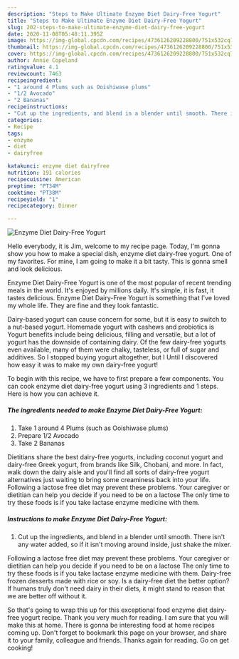 ```yaml
---
description: "Steps to Make Ultimate Enzyme Diet Dairy-Free Yogurt"
title: "Steps to Make Ultimate Enzyme Diet Dairy-Free Yogurt"
slug: 202-steps-to-make-ultimate-enzyme-diet-dairy-free-yogurt
date: 2020-11-08T05:48:11.395Z
image: https://img-global.cpcdn.com/recipes/4736126209228800/751x532cq70/enzyme-diet-dairy-free-yogurt-recipe-main-photo.jpg
thumbnail: https://img-global.cpcdn.com/recipes/4736126209228800/751x532cq70/enzyme-diet-dairy-free-yogurt-recipe-main-photo.jpg
cover: https://img-global.cpcdn.com/recipes/4736126209228800/751x532cq70/enzyme-diet-dairy-free-yogurt-recipe-main-photo.jpg
author: Annie Copeland
ratingvalue: 4.1
reviewcount: 7463
recipeingredient:
- "1 around 4 Plums such as Ooishiwase plums"
- "1/2 Avocado"
- "2 Bananas"
recipeinstructions:
- "Cut up the ingredients, and blend in a blender until smooth. There isn&#39;t any water added, so if it isn&#39;t moving around inside, just shake the mixer."
categories:
- Recipe
tags:
- enzyme
- diet
- dairyfree

katakunci: enzyme diet dairyfree 
nutrition: 191 calories
recipecuisine: American
preptime: "PT34M"
cooktime: "PT38M"
recipeyield: "1"
recipecategory: Dinner

---
```



![Enzyme Diet Dairy-Free Yogurt](https://img-global.cpcdn.com/recipes/4736126209228800/751x532cq70/enzyme-diet-dairy-free-yogurt-recipe-main-photo.jpg)

Hello everybody, it is Jim, welcome to my recipe page. Today, I'm gonna show you how to make a special dish, enzyme diet dairy-free yogurt. One of my favorites. For mine, I am going to make it a bit tasty. This is gonna smell and look delicious.

Enzyme Diet Dairy-Free Yogurt is one of the most popular of recent trending meals in the world. It's enjoyed by millions daily. It's simple, it is fast, it tastes delicious. Enzyme Diet Dairy-Free Yogurt is something that I've loved my whole life. They are fine and they look fantastic.

Dairy-based yogurt can cause concern for some, but it is easy to switch to a nut-based yogurt. Homemade yogurt with cashews and probiotics is Yogurt benefits include being delicious, filling and versatile, but a lot of yogurt has the downside of containing dairy. Of the few dairy-free yogurts even available, many of them were chalky, tasteless, or full of sugar and additives. So I stopped buying yogurt altogether, but I Until I discovered how easy it was to make my own dairy-free yogurt!


To begin with this recipe, we have to first prepare a few components. You can cook enzyme diet dairy-free yogurt using 3 ingredients and 1 steps. Here is how you can achieve it.

<!--inarticleads1-->

##### The ingredients needed to make Enzyme Diet Dairy-Free Yogurt:

1. Take 1 around 4 Plums (such as Ooishiwase plums)
1. Prepare 1/2 Avocado
1. Take 2 Bananas


Dietitians share the best dairy-free yogurts, including coconut yogurt and dairy-free Greek yogurt, from brands like Silk, Chobani, and more. In fact, walk down the dairy aisle and you&#39;ll find all sorts of dairy-free yogurt alternatives just waiting to bring some creaminess back into your life. Following a lactose free diet may prevent these problems. Your caregiver or dietitian can help you decide if you need to be on a lactose The only time to try these foods is if you take lactase enzyme medicine with them. 

<!--inarticleads2-->

##### Instructions to make Enzyme Diet Dairy-Free Yogurt:

1. Cut up the ingredients, and blend in a blender until smooth. There isn&#39;t any water added, so if it isn&#39;t moving around inside, just shake the mixer.


Following a lactose free diet may prevent these problems. Your caregiver or dietitian can help you decide if you need to be on a lactose The only time to try these foods is if you take lactase enzyme medicine with them. Dairy-free frozen desserts made with rice or soy. Is a dairy-free diet the better option? If humans truly don&#39;t need dairy in their diets, it might stand to reason that we are better off without it. 

So that's going to wrap this up for this exceptional food enzyme diet dairy-free yogurt recipe. Thank you very much for reading. I am sure that you will make this at home. There is gonna be interesting food at home recipes coming up. Don't forget to bookmark this page on your browser, and share it to your family, colleague and friends. Thanks again for reading. Go on get cooking!
